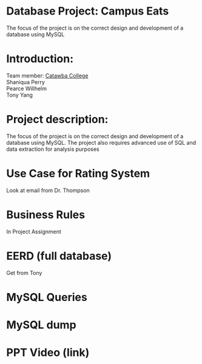 # Database Project: Campus Eats
The focus of the project is on the correct design and development of a database using MySQL

# Introduction:
Team member: <a href="http://www.catawba.edu">Catawba College</a><br>
             Shaniqua Perry<br>
             Pearce Willhelm<br>
             Tony Yang<br>
 
 
  # Project description:
  The focus of the project is on the correct design and development of a database using MySQL.  The project also requires advanced use of SQL and data extraction for analysis purposes


# Use Case for Rating System
Look at email from Dr. Thompson

# Business Rules
In Project Assignment

# EERD (full database)
Get from Tony

# MySQL Queries


# MySQL dump

# PPT Video (link)
